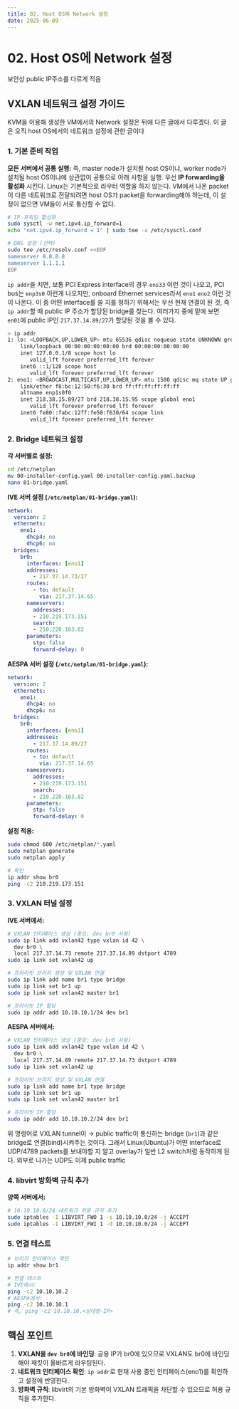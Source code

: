 ```yaml
---
title: 02. Host OS에 Network 설정
date: 2025-06-09
---
```

# 02. Host OS에 Network 설정
보안상 public IP주소를 다르게 적음
## VXLAN 네트워크 설정 가이드
KVM을 이용해 생성한 VM에서의 Network 설정은 뒤에 다른 글에서 다루겠다.
이 글은 오직 host OS에서의 네트워크 설정에 관한 글이다
### 1. 기본 준비 작업
**모든 서버에서 공통 실행:** 즉, master node가 설치될 host OS이냐, worker node가 설치될 host OS이냐에 상관없이 공통으로 아래 사항을 실행.
우선 **IP forwarding을 활성화** 시킨다.
Linux는 기본적으로 라우터 역할을 하지 않는다. VM에서 나온 packet이 다른 네트워크로 전달되려면 host OS가 packet을 forwarding해야 하는데, 이 설정이 없으면 VM들이 서로 통신할 수 없다.

```bash
# IP 포워딩 활성화
sudo sysctl -w net.ipv4.ip_forward=1
echo "net.ipv4.ip_forward = 1" | sudo tee -a /etc/sysctl.conf

# DNS 설정 (선택)
sudo tee /etc/resolv.conf <<EOF
nameserver 8.8.8.8
nameserver 1.1.1.1
EOF
```

`ip addr`을 치면, 보통 
PCI Express interface의 경우 `ens33` 이런 것이 나오고, 
PCI bus는 `enp3s0` 이런게 나오지만,
onboard Ethernet services라서 `eno1` `eno2` 이런 것이 나온다.
이 중 어떤 interface를 쓸 지를 정하기 위해서는 우선 현재 연결이 된 것, 즉 `ip addr`할 때 public IP 주소가 할당된 bridge를 찾는다. 여러가지 중에 밑에 보면 `en01`에 public IP인 `217.37.14.89/27`가 할당된 것을 볼 수 있다.

```sh
> ip addr
1: lo: <LOOPBACK,UP,LOWER_UP> mtu 65536 qdisc noqueue state UNKNOWN group default qlen 1000
    link/loopback 00:00:00:00:00:00 brd 00:00:00:00:00:00
    inet 127.0.0.1/8 scope host lo
       valid_lft forever preferred_lft forever
    inet6 ::1/128 scope host 
       valid_lft forever preferred_lft forever
2: eno1: <BROADCAST,MULTICAST,UP,LOWER_UP> mtu 1500 qdisc mq state UP group default qlen 1000
    link/ether f8:bc:12:50:f6:30 brd ff:ff:ff:ff:ff:ff
    altname enp1s0f0
    inet 218.38.15.89/27 brd 218.38.15.95 scope global eno1
       valid_lft forever preferred_lft forever
    inet6 fe80::fabc:12ff:fe50:f630/64 scope link 
       valid_lft forever preferred_lft forever
```

### 2. Bridge 네트워크 설정
**각 서버별로 설정:**
```bash
cd /etc/netplan
mv 00-installer-config.yaml 00-installer-config.yaml.backup
nano 01-bridge.yaml
```

**IVE 서버 설정 (`/etc/netplan/01-bridge.yaml`):**

```yaml title:01-bridge.yaml
network:
  version: 2
  ethernets:
    eno1:
      dhcp4: no
      dhcp6: no
  bridges:
    br0:
      interfaces: [eno1]
      addresses:
        - 217.37.14.73/27
      routes:
        - to: default
          via: 217.37.14.65
      nameservers:
        addresses:
        - 210.219.173.151
        search:
        - 210.220.163.82
      parameters:
        stp: false
        forward-delay: 0
```

**AESPA 서버 설정 (`/etc/netplan/01-bridge.yaml`):**

```yaml
network:
  version: 2
  ethernets:
    eno1:
      dhcp4: no
      dhcp6: no
  bridges:
    br0:
      interfaces: [eno1]
      addresses:
        - 217.37.14.89/27
      routes:
        - to: default
          via: 217.37.14.65
      nameservers:
        addresses:
        - 210.219.173.151
        search:
        - 210.220.163.82
      parameters:
        stp: false
        forward-delay: 0
```

**설정 적용:**

```bash
sudo chmod 600 /etc/netplan/*.yaml
sudo netplan generate
sudo netplan apply

# 확인
ip addr show br0
ping -c2 210.219.173.151
```

### 3. VXLAN 터널 설정

**IVE 서버에서:**

```bash
# VXLAN 인터페이스 생성 (중요: dev br0 사용)
sudo ip link add vxlan42 type vxlan id 42 \
  dev br0 \
  local 217.37.14.73 remote 217.37.14.89 dstport 4789
sudo ip link set vxlan42 up

# 프라이빗 브리지 생성 및 VXLAN 연결
sudo ip link add name br1 type bridge
sudo ip link set br1 up
sudo ip link set vxlan42 master br1

# 프라이빗 IP 할당
sudo ip addr add 10.10.10.1/24 dev br1
```

**AESPA 서버에서:**

```bash
# VXLAN 인터페이스 생성 (중요: dev br0 사용)
sudo ip link add vxlan42 type vxlan id 42 \
  dev br0 \
  local 217.37.14.89 remote 217.37.14.73 dstport 4789
sudo ip link set vxlan42 up

# 프라이빗 브리지 생성 및 VXLAN 연결
sudo ip link add name br1 type bridge
sudo ip link set br1 up
sudo ip link set vxlan42 master br1

# 프라이빗 IP 할당
sudo ip addr add 10.10.10.2/24 dev br1
```

위 명령어로 VXLAN tunnel이 → public traffic이 통신하는 bridge (`br1`)과 같은 bridge로 연결(bind)시켜주는 것이다. 그래서 Linux(Ubuntu)가 어떤 interface로 UDP/4789 packets를 보내야할 지 알고 overlay가 일반 L2 switch처럼 동작하게 된다. 외부로 나가는 UDP도 이제 public traffic 
### 4. libvirt 방화벽 규칙 추가

**양쪽 서버에서:**

```bash
# 10.10.10.0/24 네트워크 허용 규칙 추가
sudo iptables -I LIBVIRT_FWO 1 -s 10.10.10.0/24 -j ACCEPT
sudo iptables -I LIBVIRT_FWI 1 -d 10.10.10.0/24 -j ACCEPT
```

### 5. 연결 테스트

```bash
# 브리지 인터페이스 확인
ip addr show br1

# 연결 테스트
# IVE에서: 
ping -c2 10.10.10.2
# AESPA에서: 
ping -c2 10.10.10.1
# 즉, ping -c2 10.10.10.<상대방-IP>
```

## 핵심 포인트
1. **VXLAN을 `dev br0`에 바인딩**: 공용 IP가 br0에 있으므로 VXLAN도 br0에 바인딩해야 패킷이 올바르게 라우팅된다.
2. **네트워크 인터페이스 확인**: `ip addr`로 현재 사용 중인 인터페이스(eno1)를 확인하고 설정에 반영한다.
3. **방화벽 규칙**: libvirt의 기본 방화벽이 VXLAN 트래픽을 차단할 수 있으므로 허용 규칙을 추가한다.